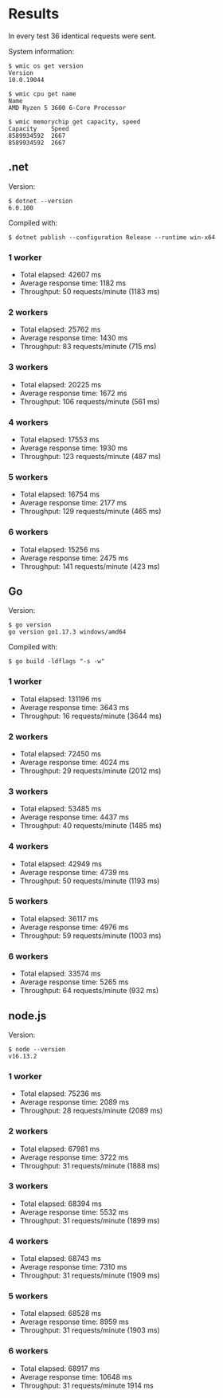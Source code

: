 # Results

In every test 36 identical requests were sent.

System information:

```none
$ wmic os get version
Version
10.0.19044

$ wmic cpu get name
Name
AMD Ryzen 5 3600 6-Core Processor

$ wmic memorychip get capacity, speed
Capacity    Speed
8589934592  2667
8589934592  2667
```

## .net

Version:

```none
$ dotnet --version
6.0.100
```

Compiled with:

```none
$ dotnet publish --configuration Release --runtime win-x64
```

### 1 worker

* Total elapsed: 42607 ms
* Average response time: 1182 ms
* Throughput: 50 requests/minute (1183 ms)

### 2 workers

* Total elapsed: 25762 ms
* Average response time: 1430 ms
* Throughput: 83 requests/minute (715 ms)

### 3 workers

* Total elapsed: 20225 ms
* Average response time: 1672 ms
* Throughput: 106 requests/minute (561 ms)

### 4 workers

* Total elapsed: 17553 ms
* Average response time: 1930 ms
* Throughput: 123 requests/minute (487 ms)

### 5 workers

* Total elapsed: 16754 ms
* Average response time: 2177 ms
* Throughput: 129 requests/minute (465 ms)

### 6 workers

* Total elapsed: 15256 ms
* Average response time: 2475 ms
* Throughput: 141 requests/minute (423 ms)

## Go

Version:

```none
$ go version
go version go1.17.3 windows/amd64
```

Compiled with:

```none
$ go build -ldflags "-s -w"
```

### 1 worker

* Total elapsed: 131196 ms
* Average response time: 3643 ms
* Throughput: 16 requests/minute (3644 ms)

### 2 workers

* Total elapsed: 72450 ms
* Average response time: 4024 ms
* Throughput: 29 requests/minute (2012 ms)

### 3 workers

* Total elapsed: 53485 ms
* Average response time: 4437 ms
* Throughput: 40 requests/minute (1485 ms)

### 4 workers

* Total elapsed: 42949 ms
* Average response time: 4739 ms
* Throughput: 50 requests/minute (1193 ms)

### 5 workers

* Total elapsed: 36117 ms
* Average response time: 4976 ms
* Throughput: 59 requests/minute (1003 ms)

### 6 workers

* Total elapsed: 33574 ms
* Average response time: 5265 ms
* Throughput: 64 requests/minute (932 ms)

## node.js

Version:

```none
$ node --version
v16.13.2
```

### 1 worker

* Total elapsed: 75236 ms
* Average response time: 2089 ms
* Throughput: 28 requests/minute (2089 ms)

### 2 workers

* Total elapsed: 67981 ms
* Average response time: 3722 ms
* Throughput: 31 requests/minute (1888 ms)

### 3 workers

* Total elapsed: 68394 ms
* Average response time: 5532 ms
* Throughput: 31 requests/minute (1899 ms)

### 4 workers

* Total elapsed: 68743 ms
* Average response time: 7310 ms
* Throughput: 31 requests/minute (1909 ms)

### 5 workers

* Total elapsed: 68528 ms
* Average response time: 8959 ms
* Throughput: 31 requests/minute (1903 ms)

### 6 workers

* Total elapsed: 68917 ms
* Average response time: 10648 ms
* Throughput: 31 requests/minute 1914 ms
